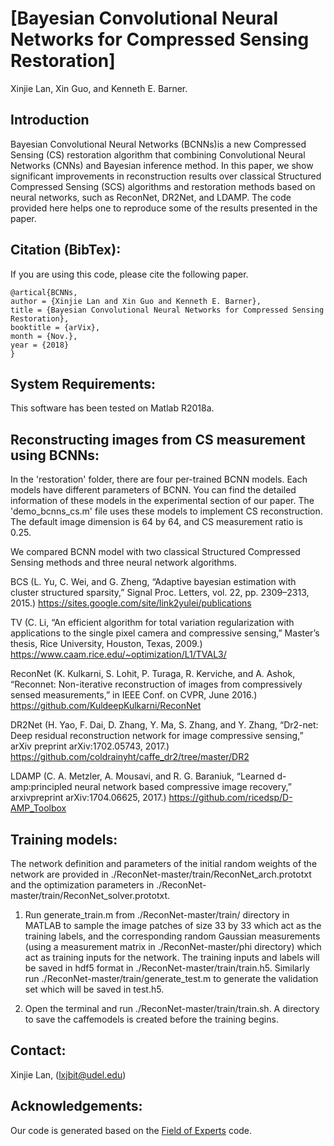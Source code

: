 # [Bayesian Convolutional Neural Networks for Compressed Sensing Restoration]
Xinjie Lan, Xin Guo, and Kenneth E. Barner.

## Introduction
Bayesian Convolutional Neural Networks (BCNNs)is a new Compressed Sensing (CS) restoration algorithm that combining Convolutional Neural Networks (CNNs) and Bayesian inference method. In this paper, we show significant improvements in reconstruction results over classical Structured Compressed Sensing (SCS) algorithms and restoration methods based on neural networks, such as ReconNet, DR2Net, and LDAMP. The code provided here helps one to reproduce some of the results presented in the paper.

## Citation (BibTex):
If you are using this code, please cite the following paper.
```
@artical{BCNNs,
author = {Xinjie Lan and Xin Guo and Kenneth E. Barner},
title = {Bayesian Convolutional Neural Networks for Compressed Sensing Restoration},
booktitle = {arVix},
month = {Nov.},
year = {2018}
}
```
## System Requirements:
This software has been tested on Matlab R2018a.

## Reconstructing images from CS measurement using BCNNs:
In the 'restoration' folder, there are four per-trained BCNN models. Each models have different parameters of BCNN. You can find the detailed information of these models in the experimental section of our paper. The 'demo_bcnns_cs.m' file uses these models to implement CS reconstruction. The default image dimension is 64 by 64, and CS measurement ratio is 0.25.

We compared BCNN model with two classical Structured Compressed Sensing methods and three neural network algorithms.

BCS (L. Yu, C. Wei, and G. Zheng, “Adaptive bayesian estimation with cluster structured sparsity,” Signal Proc. Letters, vol. 22, pp. 2309–2313, 2015.) 
https://sites.google.com/site/link2yulei/publications 

TV (C. Li, “An efficient algorithm for total variation regularization with applications to the single pixel camera and compressive sensing,” Master’s thesis, Rice University, Houston, Texas, 2009.) https://www.caam.rice.edu/~optimization/L1/TVAL3/

ReconNet (K. Kulkarni, S. Lohit, P. Turaga, R. Kerviche, and A. Ashok, “Reconnet: Non-iterative reconstruction of images from compressively sensed measurements,” in IEEE Conf. on CVPR, June 2016.)
https://github.com/KuldeepKulkarni/ReconNet

DR2Net (H. Yao, F. Dai, D. Zhang, Y. Ma, S. Zhang, and Y. Zhang, “Dr2-net: Deep residual reconstruction network for image compressive sensing,” arXiv preprint arXiv:1702.05743, 2017.)
https://github.com/coldrainyht/caffe_dr2/tree/master/DR2

LDAMP (C. A. Metzler, A. Mousavi, and R. G. Baraniuk, “Learned d-amp:principled neural network based compressive image recovery,” arxivpreprint arXiv:1704.06625, 2017.)
https://github.com/ricedsp/D-AMP_Toolbox

## Training models:
The network definition and parameters of the initial random weights of the network are provided in ./ReconNet-master/train/ReconNet_arch.prototxt and the optimization parameters in ./ReconNet-master/train/ReconNet_solver.prototxt.

1. Run generate_train.m from ./ReconNet-master/train/ directory in MATLAB to sample the image patches of size 33 by 33 which act as the training labels, and the corresponding  random Gaussian measurements (using a measurement matrix in ./ReconNet-master/phi directory) which act as training inputs for the network. The training inputs and labels will be saved in hdf5 format in ./ReconNet-master/train/train.h5. Similarly run ./ReconNet-master/train/generate_test.m to generate the validation set which will be saved in test.h5.

2. Open the terminal and run ./ReconNet-master/train/train.sh. A directory to save the caffemodels is created before the training begins.

## Contact:
Xinjie Lan, (lxjbit@udel.edu)

## Acknowledgements:
Our code is generated based on the [Field of Experts](https://www.visinf.tu-darmstadt.de/vi_research/code/index.en.jsp#foe) code.
